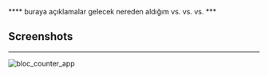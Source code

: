 **** buraya açıklamalar gelecek nereden aldığım vs. vs. vs. ***

## Screenshots

---

![bloc_counter_app](https://user-images.githubusercontent.com/73424678/188304051-a80b655a-e262-4887-a982-9f65fdcb5b3a.gif)
